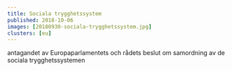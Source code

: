 ```yaml
---
title: Sociala trygghetssystem
published: 2018-10-06
images: [20180930-sociala-trygghetssystem.jpg]
clusters: [eu]
---
```


antagandet av Europaparlamentets och rådets beslut om samordning av de sociala trygghetssystemen
